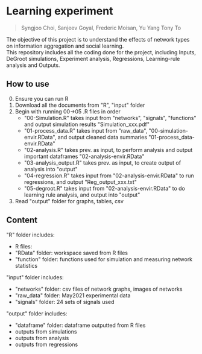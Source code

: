 # Learning experiment
> Syngjoo Choi, Sanjeev Goyal, Frederic Moisan, Yu Yang Tony To

The objective of this project is to understand the effects of network types on information aggregation and social learning. <br />
This repository includes all the coding done for the project, including Inputs, DeGroot simulations, Experiment analysis, Regressions, Learning-rule analysis and Outputs. <br />

## How to use
0. Ensure you can run R
1. Download all the documents from "R", "input" folder
2. Begin with running 00->05 .R files in order
   - "00-Simulation.R" takes input from "networks", "signals", "functions" and output simulation results "Simulation_xxx.pdf"
   - "01-process_data.R" takes input from "raw_data", "00-simulation-envir.RData", and output cleaned data summaries "01-process_data-envir.RData"
   - "02-analysis.R" takes prev. as input, to perform analysis and output important dataframes "02-analysis-envir.RData"
   - "03-analysis_output.R" takes prev. as input, to create output of analysis into "output"
   - "04-regression.R" takes input from "02-analysis-envir.RData" to run regressions, and output "Reg_output_xxx.txt"
   - "05-degroot.R" takes input from "02-analysis-envir.RData" to do learning rule analysis, and output into "output"
3. Read "output" folder for graphs, tables, csv

## Content
"R" folder includes:
- R files:  
- "RData" folder: workspace saved from R files
- "function" folder: functions used for simulation and measuring network statistics

"input" folder includes:
- "networks" folder: csv files of network graphs, images of networks
- "raw_data" folder: May2021 experimental data
- "signals" folder: 24 sets of signals used

"output" folder includes:
- "dataframe" folder: dataframe outputted from R files
- outputs from simulations
- outputs from analysis
- outputs from regressions
